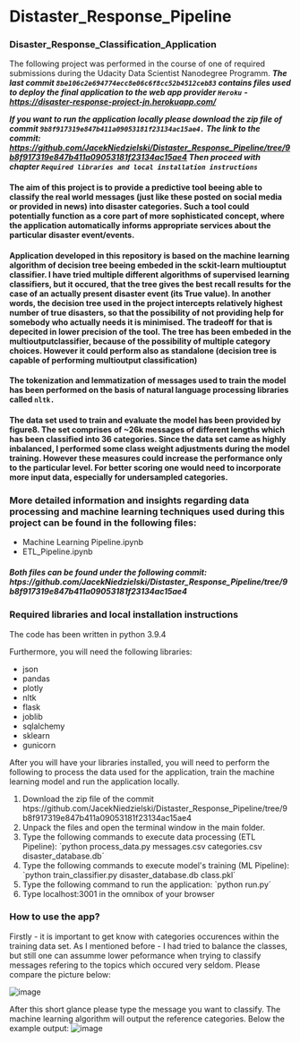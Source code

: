 # Distaster_Response_Pipeline

### Disaster_Response_Classification_Application
The following project was performed in the course of one of required submissions during the Udacity Data Scientist Nanodegree Programm.
***The last commit `8be106c2e694774ecc8e06c6f8cc52b4512ceb83` 
contains files used to deploy the final application to the web app provider `Heroku`***
***- https://disaster-response-project-jn.herokuapp.com/***

***If you want to run the application locally please download the zip file of commit `9b8f917319e847b411a09053181f23134ac15ae4.` 
The link to the commit:
https://github.com/JacekNiedzielski/Distaster_Response_Pipeline/tree/9b8f917319e847b411a09053181f23134ac15ae4
Then proceed with chapter `Required libraries and local installation instructions`***

#### The aim of this project is to provide a predictive tool beeing able to classify the real world messages (just like these posted on social media or provided in news) into disaster categories. Such a tool could potentially function as a core part of more sophisticated concept, where the application automatically informs appropriate services about the particular disaster event/events.

#### Application developed in this repository is based on the machine learning algorithm of decision tree beeing embeded in the sckit-learn multiouptut classifier. I have tried multiple different algorithms of supervised learning classifiers, but it occured, that the tree gives the best recall results for the case of an actually present disaster event (its True value). In another words, the decision tree used in the project intercepts relatively highest number of true disasters, so that the possibility of not providing help for somebody who actually needs it is minimised. The tradeoff for that is depecited in lower precision of the tool. The tree has been embeded in the multioutputclassifier, because of the possibility of multiple category choices. However it could perform also as standalone (decision tree is capable of performing multioutput classification)

#### The tokenization and lemmatization of messages used to train the model has been performed on the basis of natural language processing libraries called `nltk.` 

#### The data set used to train and evaluate the model has been provided by figure8. The set comprises of ~26k messages of different lengths which has been classified into 36 categories. Since the data set came as highly inbalanced, I performed some class weight adjustments during the model training. However these measures could increase the performance only to the particular level. For better scoring one would need to incorporate more input data, especially for undersampled categories.

### More detailed information and insights regarding data processing and machine learning techniques used during this project can be found in the following files:
- Machine Learning Pipeline.ipynb
- ETL_Pipeline.ipynb
##### Both files can be found under the following commit: htps://github.com/JacekNiedzielski/Distaster_Response_Pipeline/tree/9b8f917319e847b411a09053181f23134ac15ae4


### Required libraries and local installation instructions

The code has been written in python 3.9.4

Furthermore, you will need the following libraries:
- json
- pandas
- plotly
- nltk
- flask
- joblib
- sqlalchemy
- sklearn
- gunicorn

After you will have your libraries installed, you will need to perform the following to process the data used for the application, train the machine learning model and run the application locally. 

1. Download the zip file of the commit htps://github.com/JacekNiedzielski/Distaster_Response_Pipeline/tree/9b8f917319e847b411a09053181f23134ac15ae4
2. Unpack the files and open the terminal window in the main folder.
3. Type the following commands to execute data processing (ETL Pipeline): `python process_data.py messages.csv categories.csv disaster_database.db´
4. Type the following commands to execute model's training (ML Pipeline): `python train_classifier.py disaster_database.db class.pkl´
5. Type the following command to run the application:                     `python run.py´
6. Type localhost:3001 in the omnibox of your browser


### How to use the app? 

Firstly - it is important to get know with categories occurences within the training data set. As I mentioned before - I had tried to balance the classes, but still one can assumme lower peformance when trying to classify messages refering to the topics which occured very seldom. Please compare the picture below:

![image](https://user-images.githubusercontent.com/64994740/139306599-707b4dbc-6852-4388-a074-b23e834a3f09.png)


After this short glance please type the message you want to classify. The machine learning algorithm will output the reference categories. Below the example output:
![image](https://user-images.githubusercontent.com/64994740/139308951-71eef84b-6bb1-412a-951d-4ac8e8a0f966.png)







